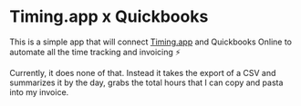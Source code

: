 # Timing.app x Quickbooks

This is a simple app that will connect [Timing.app](https://timingapp.com) and Quickbooks Online to automate all the time tracking and invoicing :zap:

Currently, it does none of that. Instead it takes the export of a CSV and summarizes it by the day, grabs the total hours that I can copy and pasta into my invoice.
